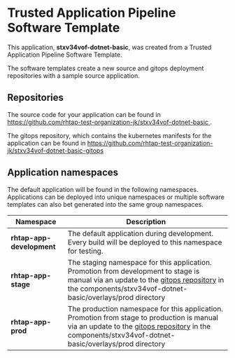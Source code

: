# Trusted Application Pipeline Software Template

This application, **stxv34vof-dotnet-basic**, was created from a Trusted Application Pipeline Software Template.

The software templates create a new source and gitops deployment repositories with a sample source application. 

## Repositories

The source code for your application can be found in [https://github.com/rhtap-test-organization-jk/stxv34vof-dotnet-basic ](https://github.com/rhtap-test-organization-jk/stxv34vof-dotnet-basic ).
 
The gitops repository, which contains the kubernetes manifests for the application can be found in 
[https://github.com/rhtap-test-organization-jk/stxv34vof-dotnet-basic-gitops ](https://github.com/rhtap-test-organization-jk/stxv34vof-dotnet-basic-gitops ) 

## Application namespaces 

The default application will be found in the following namespaces. Applications can be deployed into unique namespaces or multiple software templates can also bet generated into the same group namespaces.  

|  Namespace   |  Description   |  
| -------- | -------- |   
| **rhtap-app-development** | The default application during development. Every build will be deployed to this namespace for testing. | 
| **rhtap-app-stage** | The staging namespace for this application. Promotion from development to stage is manual via an update to the [gitops repository](https://github.com/rhtap-test-organization-jk/stxv34vof-dotnet-basic-gitops ) in the components/stxv34vof-dotnet-basic/overlays/prod directory |  
| **rhtap-app-prod** | The production namespace for this application. Promotion from stage to production is manual via an update to the [gitops repository](https://github.com/rhtap-test-organization-jk/stxv34vof-dotnet-basic-gitops ) in the components/stxv34vof-dotnet-basic/overlays/prod directory | 